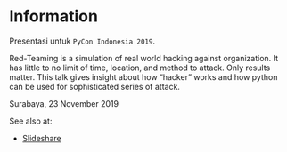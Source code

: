 # Information

Presentasi untuk `PyCon Indonesia 2019`.

Red-Teaming is a simulation of real world hacking against organization. It has little to no limit of time, location, and method to attack. Only results matter. This talk gives insight about how “hacker” works and how python can be used for sophisticated series of attack. 

Surabaya, 23 November 2019

See also at:

- [Slideshare](https://www.slideshare.net/xathrya/pythonassisted-redteaming-operation)